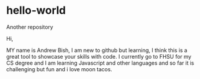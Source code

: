 # hello-world
Another repository

Hi,

MY name is Andrew Bish, I am new to github but learning, I think this is a great tool to showcase your skills with code.
I currently go to FHSU for my CS degree and I am learning Javascript and other languages and so far it is challenging but fun and i love moon tacos.
